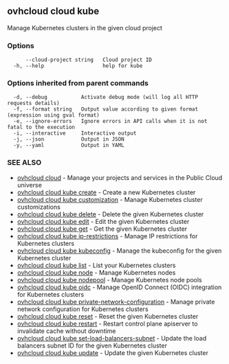 ## ovhcloud cloud kube

Manage Kubernetes clusters in the given cloud project

### Options

```
      --cloud-project string   Cloud project ID
  -h, --help                   help for kube
```

### Options inherited from parent commands

```
  -d, --debug           Activate debug mode (will log all HTTP requests details)
  -f, --format string   Output value according to given format (expression using gval format)
  -e, --ignore-errors   Ignore errors in API calls when it is not fatal to the execution
  -i, --interactive     Interactive output
  -j, --json            Output in JSON
  -y, --yaml            Output in YAML
```

### SEE ALSO

* [ovhcloud cloud](ovhcloud_cloud.md)	 - Manage your projects and services in the Public Cloud universe
* [ovhcloud cloud kube create](ovhcloud_cloud_kube_create.md)	 - Create a new Kubernetes cluster
* [ovhcloud cloud kube customization](ovhcloud_cloud_kube_customization.md)	 - Manage Kubernetes cluster customizations
* [ovhcloud cloud kube delete](ovhcloud_cloud_kube_delete.md)	 - Delete the given Kubernetes cluster
* [ovhcloud cloud kube edit](ovhcloud_cloud_kube_edit.md)	 - Edit the given Kubernetes cluster
* [ovhcloud cloud kube get](ovhcloud_cloud_kube_get.md)	 - Get the given Kubernetes cluster
* [ovhcloud cloud kube ip-restrictions](ovhcloud_cloud_kube_ip-restrictions.md)	 - Manage IP restrictions for Kubernetes clusters
* [ovhcloud cloud kube kubeconfig](ovhcloud_cloud_kube_kubeconfig.md)	 - Manage the kubeconfig for the given Kubernetes cluster
* [ovhcloud cloud kube list](ovhcloud_cloud_kube_list.md)	 - List your Kubernetes clusters
* [ovhcloud cloud kube node](ovhcloud_cloud_kube_node.md)	 - Manage Kubernetes nodes
* [ovhcloud cloud kube nodepool](ovhcloud_cloud_kube_nodepool.md)	 - Manage Kubernetes node pools
* [ovhcloud cloud kube oidc](ovhcloud_cloud_kube_oidc.md)	 - Manage OpenID Connect (OIDC) integration for Kubernetes clusters
* [ovhcloud cloud kube private-network-configuration](ovhcloud_cloud_kube_private-network-configuration.md)	 - Manage private network configuration for Kubernetes clusters
* [ovhcloud cloud kube reset](ovhcloud_cloud_kube_reset.md)	 - Reset the given Kubernetes cluster
* [ovhcloud cloud kube restart](ovhcloud_cloud_kube_restart.md)	 - Restart control plane apiserver to invalidate cache without downtime
* [ovhcloud cloud kube set-load-balancers-subnet](ovhcloud_cloud_kube_set-load-balancers-subnet.md)	 - Update the load balancers subnet ID for the given Kubernetes cluster
* [ovhcloud cloud kube update](ovhcloud_cloud_kube_update.md)	 - Update the given Kubernetes cluster

